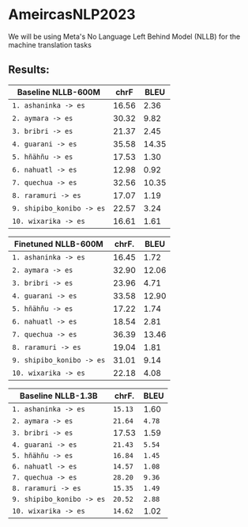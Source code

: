 # AmeircasNLP2023

We will be using Meta's No Language Left Behind Model (NLLB) for the machine translation tasks

## Results:
| **Baseline NLLB-600M**   | **chrF** | **BLEU** |
| -------------------------| -------- | -------- |
| `1. ashaninka -> es`     | 16.56    | 2.36     |
| `2. aymara -> es`        | 30.32    | 9.82     |
| `3. bribri -> es`        | 21.37    | 2.45     |
| `4. guarani -> es`       | 35.58    | 14.35    |
| `5. hñähñu -> es`        | 17.53    | 1.30     |
| `6. nahuatl -> es`       | 12.98    | 0.92     |
| `7. quechua -> es`       | 32.56    | 10.35    |
| `8. raramuri -> es`      | 17.07    | 1.19     |
| `9. shipibo_konibo -> es`| 22.57    | 3.24     |
| `10. wixarika -> es`     | 16.61    | 1.61     |


| **Finetuned NLLB-600M**  | **chrF**.| **BLEU** |
| -------------------------| -------- | -------- |
| `1. ashaninka -> es`     | 16.45    | 1.72     |
| `2. aymara -> es`        | 32.90    | 12.06    |
| `3. bribri -> es`        |  23.96   | 4.71     |
| `4. guarani -> es`       | 33.58    | 12.90    |
| `5. hñähñu -> es`        | 17.22    | 1.74     |
| `6. nahuatl -> es`       | 18.54    | 2.81     |
| `7. quechua -> es`       | 36.39    | 13.46    |
| `8. raramuri -> es`      | 19.04    | 1.81     |
| `9. shipibo_konibo -> es`| 31.01    | 9.14     |
| `10. wixarika -> es`     | 22.18    | 4.08     |


| **Baseline NLLB-1.3B**   | **chrF**.| **BLEU** |
| -------------------------| -------- | -------- |
| `1. ashaninka -> es`     | `15.13`  | 1.60     |
| `2. aymara -> es`        | `21.64`  | `4.78`   |
| `3. bribri -> es`        |  17.53   | 1.59     |
| `4. guarani -> es`       | `21.43`  | `5.54`   |
| `5. hñähñu -> es`        | `16.84`  | `1.45`   |
| `6. nahuatl -> es`       | `14.57`  | `1.08`   |
| `7. quechua -> es`       | `28.20`  | `9.36`   |
| `8. raramuri -> es`      | `15.35`  | `1.49`   |
| `9. shipibo_konibo -> es`| `20.52`  | `2.88`   |
| `10. wixarika -> es`     | `14.62`  | 1.02     | 

